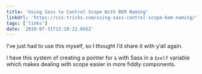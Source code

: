 ```yaml
---
title: 'Using Sass to Control Scope With BEM Naming'
linkUrl: 'https://css-tricks.com/using-sass-control-scope-bem-naming/'
tags: ['links'] 
date: '2019-07-31T12:10:22.665Z'
---
```

I’ve just had to use this myself, so I thought I’d share it with y’all again.

I have this system of creating a pointer for `&` with Sass in a `$self` variable which makes dealing with scope easier in more fiddly components. 